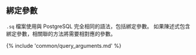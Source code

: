 ## 綁定參數

`.sq` 檔案使用與 PostgreSQL 完全相同的語法，包括綁定參數。
如果陳述式包含綁定參數，相關聯的方法將需要相對應的參數。

{% include 'common/query_arguments.md' %}